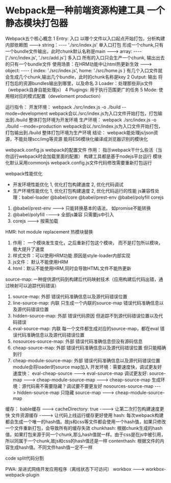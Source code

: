 #  Webpack是一种前端资源构建工具  一个静态模块打包器

Webpack五个核心概念
  1 Entry: 入口 以哪个文件以入口起点开始打包，分析构建内部依赖图
      ---> string：---- './src/index.js' 单入口打包 形成一个chunk,只有一个bundle文件输出，此时chunk默认名称是main
      ---> array: ---- ['./src/index.js', './src/add.js'] 多入口 所有的入口只会生产一个chunk, 输出出去的只有一个bundle文件  使用场景：在HRM功能中让html热更新生效
      ---> object: ---- {
                          index: './src/index.js',
                          home: './src/home.js
                        }  有几个入口文件就会生成几个chunk,输出几个bundle，此时的chunk名称是key
  2 Output: 输出 将打包后的资源bundles输出到哪里，以及命名
  3 Loader：处理那些非js文件（webpack自身自能处理js）
  4 Plugings: 用于执行范围更广的任务
  5 Mode: 使用相对应的模式配置（develoment production）

运行指令：
  开发环境： webpack ./src/index.js -o ./build --mode=development
    webpack会以./src/index.js为入口文件开始打包，打包输出到./build 整体打包环境为开发环境
  生产环境： webpack ./src/index.js -o ./build --mode=production
    webpack会以./src/index.js为入口文件开始打包，打包输出到./build 整体打包环境为生产环境
  结论：
    webpack能处理js/json资源，不能处理scc/img等资源
    能将ES6模块化编译成浏览器识别的模块化

webpack.config.js  webpack的配置文件
  作用： 指示webpack干什么些活（当你运行webpack时会加载里面的配置）
    构建工具都是基于nodejs平台运行 模块化默认采用commonjs
  webpack.config.js文件代码修改需要重新打包运行

webpack性能优化
  * 开发环境性能优化
    1, 优化打包构建速度
    2, 优化代码调试
  * 生产环境性能优化
    1, 优化打包构建速度 
    2, 优化代码运行的性能
js兼容性处理：babel-loader @babel/core  @babel/prest-env @babel/polyfill  corejs
  1. @babel/prest-env ---> 只能转换基本的语法， 如promise不能转换
  2. @babel/polyfill ----> 全部js兼容 只需要js中引入
  3. corejs ---> 按需加载

HMR: hot module replacement 热模块替换
  1. 作用： 一个模块发生变化，之后重新打包这个模块， 而不是打包所以模块， 极大提升了速度
  2. 样式文件：可以使用HRM功能 原因是style-loader内部实现
  3. js文件： 默认不能使用HRM
  4. html：默认不能使用HRM,同时会导致HTML文件不能热更新

source-map: 一种提供源代码到构建后代码映射技术（应用构建后代码出错，通过映射可以追踪代码错误）
  1. source-map: 外部
    错误代码准确信息以及源代码错误位置
  2. line-source-map: 内联
    只生成一个内联的source-map  错误代码准确信息以及源代码错误位置
  3. hidden-source-map: 外部
    错误代码原因 但追踪不到源代码错误位置以及代码错误
  4. eval-source-map: 内联
    每一个文件都生成对应的source-map，都在eval  错误代码准确信息以及源代码错误位置
  5. nosources-source-map: 外部
    错误代码准确信息但没有源码信息
  6. cheap-source-map: 外部
    错误代码准确信息以及源代码错误位置 但只能精确到行
  7. cheap-module-source-map: 外部
    错误代码准确信息以及源代码错误位置 module会将loader的source map加入
  开发环境：需要速度快，调试更友好
    速度快： eval-cheap-source ---> eval-source-map
    调试更友好:  source-map ---> cheap-module-source-map ---> cheap-source-map
  生成环境：源代码需不需要隐藏？调试要不要更友好
    nosources-source-map --->  hidden-source-map 只隐藏
    source-map ---> cheap-module-source-map

缓存：
  bable缓存 ---> cacheDirectory: true   ----> 让第二次打包构建速度更快
  文件资源缓存 ----> 让代码上线运行缓存更好使用
    hash: 每次webpack构建都会生成一个唯一的hash值。故js和css等文件都会使用一个hash值，如果只修改一个文件重新打包，会导致所有的缓存失效
    chunkhash: 根据chunk生成的hash值。如果打包来源于同一个chunk,那么hash值就一样。由于css是在js中被引用，所以同属于一个chunk,故js和css的hash值还是一样
    contenthash: 根据文件的内容生成hash值。不同文件hash值一定不一样

code split代码分割

PWA: 渐进式网络开发应用程序（离线状态下可访问） 
  workbox ---> workbox-webpack-plugin



 